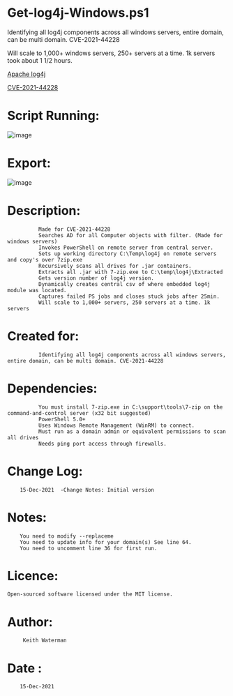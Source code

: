 # Get-log4j-Windows.ps1
  
 Identifying all log4j components across all windows servers, entire domain, can be multi domain. CVE-2021-44228
 
 Will scale to 1,000+ windows servers, 250+ servers at a time. 1k servers took about 1 1/2 hours.
 
 [Apache log4j](https://logging.apache.org/log4j/2.x/)
 
 [CVE-2021-44228](https://cve.mitre.org/cgi-bin/cvename.cgi?name=2021-44228)

# Script Running:

![image](https://user-images.githubusercontent.com/38932932/146176040-d29e4c1f-fea1-4a6c-af3e-95cba2de1352.png)

# Export:

![image](https://user-images.githubusercontent.com/38932932/146176682-d8e6ea01-4668-428e-963f-080d9c1c3214.png)

# Description: 
              Made for CVE-2021-44228
              Searches AD for all Computer objects with filter. (Made for windows servers)
              Invokes PowerShell on remote server from central server.
              Sets up working directory C:\Temp\log4j on remote servers and copy's over 7zip.exe
              Recursively scans all drives for .jar containers.
              Extracts all .jar with 7-zip.exe to C:\temp\log4j\Extracted           
              Gets version number of log4j version.
              Dynamically creates central csv of where embedded log4j module was located. 
              Captures failed PS jobs and closes stuck jobs after 25min.
              Will scale to 1,000+ servers, 250 servers at a time. 1k servers
				
# Created for: 
              Identifying all log4j components across all windows servers, entire domain, can be multi domain. CVE-2021-44228


# Dependencies: 
              You must install 7-zip.exe in C:\support\tools\7-zip on the command-and-control server (x32 bit suggested)
              PowerShell 5.0+
              Uses Windows Remote Management (WinRM) to connect.
              Must run as a domain admin or equivalent permissions to scan all drives
              Needs ping port access through firewalls.

# Change Log:
        15-Dec-2021  -Change Notes: Initial version

# Notes: 
        You need to modify --replaceme 
        You need to update info for your domain(s) See line 64.
        You need to uncomment line 36 for first run.
	
# Licence:
	Open-sourced software licensed under the MIT license.

# Author:
         Keith Waterman
# Date : 
        15-Dec-2021
